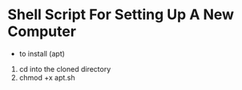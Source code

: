 # Shell Script For Setting Up A New Computer

- to install (apt)
1. cd into the cloned directory
1. chmod +x apt.sh
